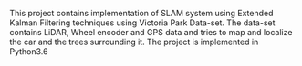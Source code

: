 This project contains implementation of SLAM system using Extended Kalman Filtering techniques using Victoria Park Data-set. The data-set contains LiDAR, Wheel encoder and GPS data and tries to map and localize the car and the trees surrounding it. The project is implemented in Python3.6
